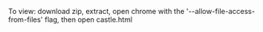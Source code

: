 To view: download zip, extract, open chrome with the '--allow-file-access-from-files' flag, then open castle.html
